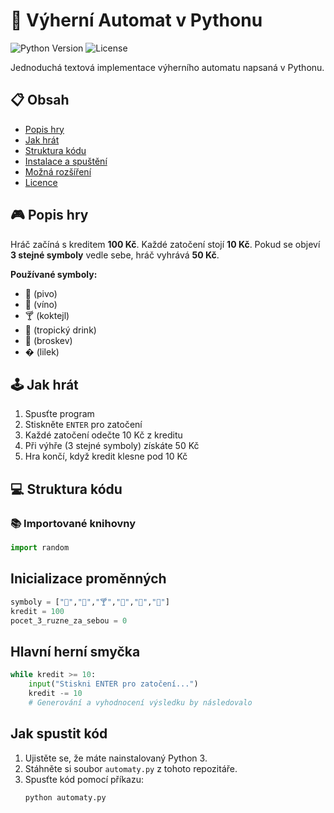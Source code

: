 # 🎰 Výherní Automat v Pythonu

![Python Version](https://img.shields.io/badge/python-3.x-blue)
![License](https://img.shields.io/badge/license-MIT-green)

Jednoduchá textová implementace výherního automatu napsaná v Pythonu.

## 📋 Obsah
- [Popis hry](#-popis-hry)
- [Jak hrát](#-jak-hrát)
- [Struktura kódu](#-struktura-kódu)
- [Instalace a spuštění](#-instalace-a-spuštění)
- [Možná rozšíření](#-možná-rozšíření)
- [Licence](#-licence)

## 🎮 Popis hry
Hráč začíná s kreditem **100 Kč**. Každé zatočení stojí **10 Kč**. Pokud se objeví **3 stejné symboly** vedle sebe, hráč vyhrává **50 Kč**.

**Používané symboly:**
- 🍺 (pivo)
- 🍷 (víno)
- 🍸 (koktejl)
- 🍹 (tropický drink)
- 🍑 (broskev)
- � (lilek)

## 🕹️ Jak hrát
1. Spusťte program
2. Stiskněte `ENTER` pro zatočení
3. Každé zatočení odečte 10 Kč z kreditu
4. Při výhře (3 stejné symboly) získáte 50 Kč
5. Hra končí, když kredit klesne pod 10 Kč

## 💻 Struktura kódu

### 📚 Importované knihovny
```python
import random
```
## Inicializace proměnných
```python
symboly = ["🍺","🍷","🍸","🍹","🍑","🍆"]
kredit = 100
pocet_3_ruzne_za_sebou = 0
```

## Hlavní herní smyčka
```python
while kredit >= 10:
    input("Stiskni ENTER pro zatočení...")
    kredit -= 10
    # Generování a vyhodnocení výsledku by následovalo
```
## Jak spustit kód
1. Ujistěte se, že máte nainstalovaný Python 3.
2. Stáhněte si soubor `automaty.py` z tohoto repozitáře.
3. Spusťte kód pomocí příkazu:
   ```bash
   python automaty.py
   ```
